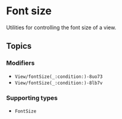 # Font size

Utilities for controlling the font size of a view.

## Topics

### Modifiers

- ``View/fontSize(_:condition:)-8uo73``
- ``View/fontSize(_:condition:)-8lb7v``

### Supporting types

- ``FontSize``
